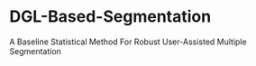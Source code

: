 # DGL-Based-Segmentation
A Baseline Statistical Method For Robust User-Assisted Multiple Segmentation
